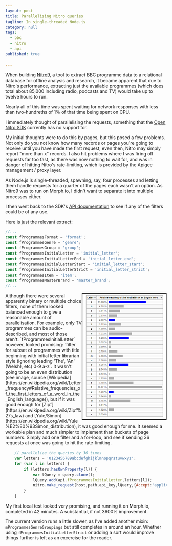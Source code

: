 ```yaml
---
layout: post
title: Parallelising Nitro queries
tagline: In single-threaded Node.js
category: null
tags:
  - bbc
  - nitro
  - api
published: true

---
```

When building [Nitro9](https://morph.io/MikeRalphson/Nitro9), a tool to extract BBC programme data to a relational database for offline analysis and research,
it became apparent that due to Nitro's performance, extracting just the available programmes (which does total about 85,000 including radio, podcasts and 
TV) would take up to twelve hours to run.
 
Nearly all of this time was spent waiting for network responses with less than two-hundreths of 1% of that time being spent on CPU.

I immediately thought of parallelising the requests, something that the [Open Nitro SDK](https://github.com/Mermade/bbcparse) currently has no support for.

My initial thoughts were to do this by pages, but this posed a few problems. Not only do you not know how many records or pages you're going to receive
until you have made the first request, even then, Nitro may simply report "more than x" records. I also hit problems where I was firing off requests
far too fast, as there was now nothing to wait for, and was in danger of hitting Nitro's rate-limiting, which is provided by the Apigee management / proxy
layer.

As Node.js is single-threaded, spawning, say, four processes and letting them handle requests for a quarter of the pages each wasn't an option.
As Nitro9 was to run on Morph.io, I didn't want to separate it into multiple processes either.

I then went back to the SDK's [API documentation](https://github.com/Mermade/bbcparse/blob/master/nitroApi/api.js) to see if any of the
filters could be of any use.

Here is just the relevant extract:

````javascript
//...
const fProgrammesFormat = 'format';
const fProgrammesGenre = 'genre';
const fProgrammesGroup = 'group';
const fProgrammesInitialLetter = 'initial_letter';
const fProgrammesInitialLetterEnd = 'initial_letter_end';
const fProgrammesInitialLetterStart = 'initial_letter_start';
const fProgrammesInitialLetterStrict = 'initial_letter_strict';
const fProgrammesItem = 'item';
const fProgrammesMasterBrand = 'master_brand';
//...
````

<img align="right" src="/images/letter_distribution.png" border="2px">
Although there were several apparently binary or multiple choice filters, none of them looked balanced enough to give a reasonable amount of
parallelisation. For example, only TV programmes can be audio-described, and most of those aren't. `fProgrammesInitialLetter` however, looked
promising: `filter for subset of programmes with title beginning with initial letter librarian style (ignoring leading 'The', 'An' (Welsh), etc) 0-9 a-z`.
It wasn't going to be an even distribution (see image, source 
[Wikipedia](https://en.wikipedia.org/wiki/Letter_frequency#Relative_frequencies_of_the_first_letters_of_a_word_in_the_English_language)), but if
it was good enough for [Zipf](https://en.wikipedia.org/wiki/Zipf%27s_law) and 
[Yule/Simon](https://en.wikipedia.org/wiki/Yule%E2%80%93Simon_distribution), it was good enough for me. It seemed a workable plan and much 
simpler to implement than buckets of page numbers. Simply add one filter and a for-loop, and see if sending 36 requests at once was going
to hit the rate-limiting.

````javascript
	// parallelize the queries by 36 times
	var letters = '0123456789abcdefghijklmnopqrstuvwxyz';
	for (var l in letters) {
		if (letters.hasOwnProperty(l)) {
			var lQuery = query.clone();
			lQuery.add(api.fProgrammesInitialLetter,letters[l]);
			nitro.make_request(host,path,api_key,lQuery,{Accept:'application/json'},processResponse);
		}
	}
````

My first local test looked very promising, and running it on Morph.io, completed in 42 minutes. A substantial, if not 3600% improvement.

The current version runs a little slower, as I've added another mixin: `mProgrammesGenreGroupings` but still completes in around an hour. Whether
using `fProgrammesInitialLetterStrict` or adding a sort would improve things further is left as an excercise for the reader.